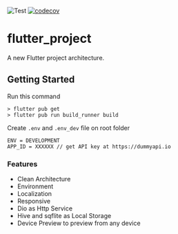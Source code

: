 ![Test](https://github.com/masfranzhuo/flutter_project/workflows/Test/badge.svg)
[![codecov](https://codecov.io/gh/masfranzhuo/flutter_project/branch/development/graph/badge.svg?token=ED78PFGNFG)](https://codecov.io/gh/masfranzhuo/flutter_project)

# flutter_project

A new Flutter project architecture.

## Getting Started

Run this command

```
> flutter pub get
> flutter pub run build_runner build
```

Create `.env` and `.env_dev` file on root folder
```
ENV = DEVELOPMENT
APP_ID = XXXXXX // get API key at https://dummyapi.io
```

### Features
- Clean Architecture
- Environment
- Localization
- Responsive
- Dio as Http Service
- Hive and sqflite as Local Storage
- Device Preview to preview from any device